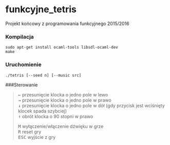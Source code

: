 # funkcyjne_tetris
Projekt końcowy z programowania funkcyjnego 2015/2016

### Kompilacja
```
sudo apt-get install ocaml-tools libsdl-ocaml-dev
make
```

### Uruchomienie
```
./tetris [--seed n] [--music src]
```

###Sterowanie
><kbd>←</kbd> przesunięcie klocka o jedno pole w lewo<br>
><kbd>→</kbd> przesunięcie klocka o jedno pole w prawo<br>
><kbd>↓</kbd> 	przesunięcie klocka o jedno pole w dół (gdy przycisk jest wciśnięty klocek spada szybciej)<br>
><kbd>↑</kbd> obrót klocka o 90 stopni w prawo<br>
>
><kbd>M</kbd> wyłączenie/włączenie dźwięku w grze<br>
><kbd>R</kbd> reset gry<br>
><kbd>ESC</kbd> wyjście z gry<br>